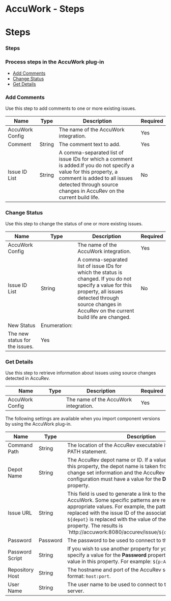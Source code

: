 
AccuWork - Steps
================

# Steps


### Steps




### Process steps in the AccuWork plug-in

* [Add Comments](#add_comments)
* [Change Status](#change_status)
* [Get Details](#get_details)


### Add Comments

Use this step to add comments to one or more existing issues.


| Name | Type | Description                                                                                                          | Required |
| ---- | ---- | -------------------------------------------------------------------------------------------------------------------- | -------- |
| AccuWork Config |  | The name of the AccuWork integration. | Yes |
| Comment | String | The comment text to add. | Yes |
| Issue ID List | String | A comma-separated list of issue IDs for which a comment is added.If you do not specify a value for this property, a comment is added to all issues detected through source changes in AccuRev on the current build life. | No |

### Change Status

Use this step to change the status of one or more existing issues.


| Name | Type | Description                                                                                                          | Required |
| ---- | ---- | -------------------------------------------------------------------------------------------------------------------- | -------- |
| AccuWork Config |  | The name of the AccuWork integration. | Yes |
| Issue ID List | String | A comma-separated list of issue IDs for which the status is changed. If you do not specify a value for this property, all issues detected through source changes in AccuRev on the current build life are changed. | No |
| New Status | Enumeration:
| The new status for the issues. | Yes |

### Get Details

Use this step to retrieve information about issues using source changes detected in AccuRev.



| Name | Type | Description                                                                                                          | Required |
| ---- | ---- | -------------------------------------------------------------------------------------------------------------------- | -------- |
| AccuWork Config |  | The name of the AccuWork integration. | Yes |



The following settings are available when you import component versions by using the AccuWork plug-in.



| Name | Type | Description |
| --- | --- | --- |
| Command Path | String | The location of the AccuRev executable if not on the system PATH statement. |
| Depot Name | String | The AccuRev depot name or ID. If a value isnot specified for this property, the depot name is taken from the AccuRev change set information and the AccuRev repository configuration must have a value for the **Depot Name** property. |
| Issue URL | String | This field is used to generate a link to the issue page within AccuWork. Some specific patterns are replaced with the appropriate values. For example, the pattern ```${issueId}``` is replaced with the issue ID of the associated issue and ```${depot}``` is replaced with the value of the **Depot Name** property. The results is `http://accuwork:8080/accurev/issue/``${depot}``/``${issueId}```. |
| Password | Password | The password to be used to connect to the AccuWork server. |
| Password Script | String | If you wish to use another property for your password, do not specify a value for the **Password** property, instead; enter a value in this property. For example: ```${p:AccuWorkPassword}```. |
| Repository Host | String | The hostname and port of the AccuRev server. Specify in format: `host:port`. |
| User Name | String | The user name to be used to connect to the AccuWork server. |


